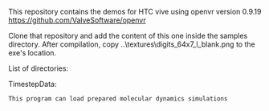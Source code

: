 This repository contains the demos for HTC vive using openvr version 0.9.19
https://github.com/ValveSoftware/openvr

Clone that repository and add the content of this one inside the samples 
directory.
After compilation, copy ..\textures\digits_64x7_l_blank.png to the exe's 
location.

List of directories:

TimestepData: 

	This program can load prepared molecular dynamics simulations

